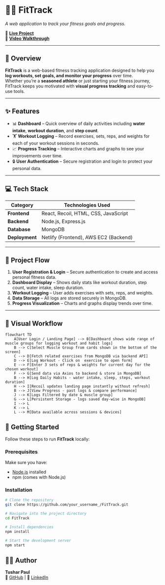 # 🏋️‍♂️ FitTrack  
*A web application to track your fitness goals and progress.*

🔗 **[Live Project](https://fittrack.itushar.site/)**  
🎥 **[Video Walkthrough](https://drive.google.com/file/d/11InJl2pY9CTRBHZsNuhqufWFR84Ie8Dl/view?usp=drive_link)**  

---

## 🌟 Overview  
**FitTrack** is a web-based fitness tracking application designed to help you **log workouts, set goals, and monitor your progress** over time.  
Whether you’re a **seasoned athlete** or just starting your fitness journey, FitTrack keeps you motivated with **visual progress tracking** and easy-to-use tools.  

---

## ✨ Features  

- 📊 **Dashboard** – Quick overview of daily activities including **water intake**, **workout duration**, and **step count**.  
- 🏋️ **Workout Logging** – Record exercises, sets, reps, and weights for each of your workout sessions in seconds.  
- 📈 **Progress Tracking** – Interactive charts and graphs to see your improvements over time.  
- 🔒 **User Authentication** – Secure registration and login to protect your personal data.  

---

## 💻 Tech Stack  

| Category       | Technologies Used |
|----------------|-------------------|
| **Frontend**   | React, Recoil, HTML, CSS, JavaScript |
| **Backend**    | Node.js, Express.js |
| **Database**   | MongoDB |
| **Deployment** | Netlify (Frontend), AWS EC2 (Backend) |

---

## 🔄 Project Flow  

1. **User Registration & Login** – Secure authentication to create and access personal fitness data.  
2. **Dashboard Display** – Shows daily stats like workout duration, step count, water intake, sleep duration.  
3. **Workout Logging** – User adds exercises with sets, reps, and weights.  
4. **Data Storage** – All logs are stored securely in MongoDB.  
5. **Progress Visualization** – Charts and graphs display trends over time.  

---

## 📌 Visual Workflow  

```mermaid
flowchart TD
    A[User Login / Landing Page] --> B[Dashboard shows wide range of muscle groups for logging workout and habit logs]
    B --> C[Select Muscle Group from cards shown in the bottom of the screen]
    C --> D[Fetch related exercises from MongoDB via backend API]
    D --> E[Log Workout - Click on  exercise to open form]
    E --> F[Enter 3 sets of reps & weights for current day for the chosen workout]
    F --> G[Send data via Axios to backend & store in MongoDB]
    B --> H[Log Daily Habits - water intake, sleep, steps, workout duration]
    H --> I[Recoil updates landing page instantly without refresh]
    B --> J[View Progress - past logs & compare performance]
    J --> K[Logs Filtered by date & muscle group]
    G --> L[Persistent Storage - logs saved day-wise in MongoDB]
    I --> L
    K --> L
    L --> M[Data available across sessions & devices]

```


## 🚀 Getting Started  

Follow these steps to run **FitTrack** locally:  

### **Prerequisites**  
Make sure you have:  
- [Node.js](https://nodejs.org/) installed  
- npm (comes with Node.js)  

### **Installation**  

```bash
# Clone the repository
git clone https://github.com/your_username_/FitTrack.git

# Navigate into the project directory
cd FitTrack

# Install dependencies
npm install

# Start the development server
npm start
 ```



## 👨‍💻 Author  

**Tushar Paul**  
🔗 [GitHub](https://github.com/iTusharPaul) | 💼 [LinkedIn](https://www.linkedin.com/in/tushar-paul-cse/)  

